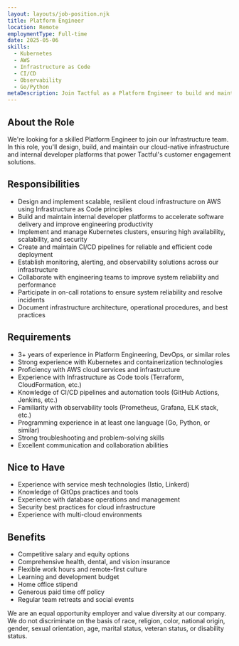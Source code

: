 ```yaml
---
layout: layouts/job-position.njk
title: Platform Engineer
location: Remote
employmentType: Full-time
date: 2025-05-06
skills:
  - Kubernetes
  - AWS
  - Infrastructure as Code
  - CI/CD
  - Observability
  - Go/Python
metaDescription: Join Tactful as a Platform Engineer to build and maintain our cloud-native infrastructure and developer platforms
---
```


## About the Role

We're looking for a skilled Platform Engineer to join our Infrastructure team. In this role, you'll design, build, and maintain our cloud-native infrastructure and internal developer platforms that power Tactful's customer engagement solutions.

## Responsibilities

- Design and implement scalable, resilient cloud infrastructure on AWS using Infrastructure as Code principles
- Build and maintain internal developer platforms to accelerate software delivery and improve engineering productivity
- Implement and manage Kubernetes clusters, ensuring high availability, scalability, and security
- Create and maintain CI/CD pipelines for reliable and efficient code deployment
- Establish monitoring, alerting, and observability solutions across our infrastructure
- Collaborate with engineering teams to improve system reliability and performance
- Participate in on-call rotations to ensure system reliability and resolve incidents
- Document infrastructure architecture, operational procedures, and best practices

## Requirements

- 3+ years of experience in Platform Engineering, DevOps, or similar roles
- Strong experience with Kubernetes and containerization technologies
- Proficiency with AWS cloud services and infrastructure
- Experience with Infrastructure as Code tools (Terraform, CloudFormation, etc.)
- Knowledge of CI/CD pipelines and automation tools (GitHub Actions, Jenkins, etc.)
- Familiarity with observability tools (Prometheus, Grafana, ELK stack, etc.)
- Programming experience in at least one language (Go, Python, or similar)
- Strong troubleshooting and problem-solving skills
- Excellent communication and collaboration abilities

## Nice to Have

- Experience with service mesh technologies (Istio, Linkerd)
- Knowledge of GitOps practices and tools
- Experience with database operations and management
- Security best practices for cloud infrastructure
- Experience with multi-cloud environments

## Benefits

- Competitive salary and equity options
- Comprehensive health, dental, and vision insurance
- Flexible work hours and remote-first culture
- Learning and development budget
- Home office stipend
- Generous paid time off policy
- Regular team retreats and social events

We are an equal opportunity employer and value diversity at our company. We do not discriminate on the basis of race, religion, color, national origin, gender, sexual orientation, age, marital status, veteran status, or disability status.